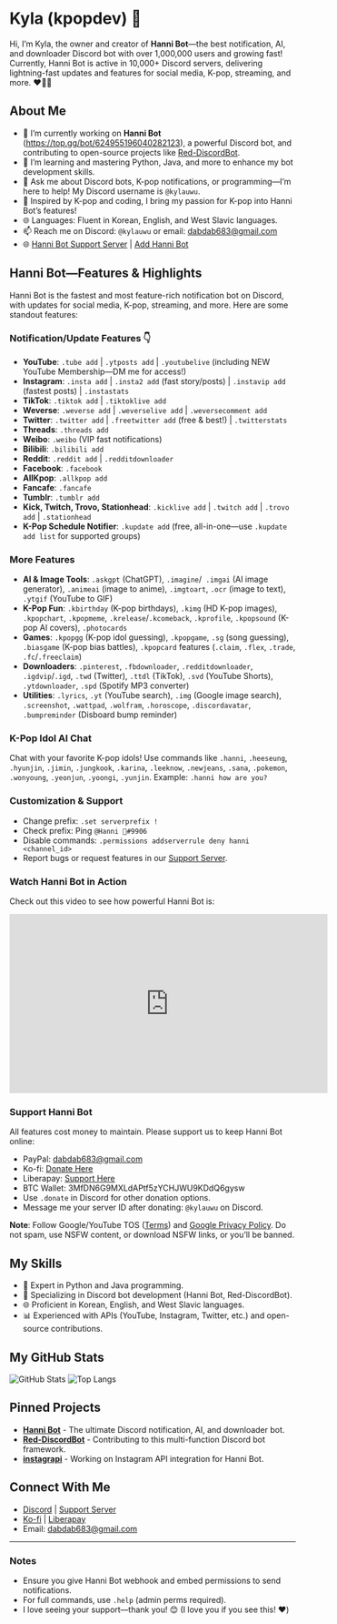 # Kyla (kpopdev) 👋

Hi, I’m Kyla, the owner and creator of **Hanni Bot**—the best notification, AI, and downloader Discord bot with over 1,000,000 users and growing fast! Currently, Hanni Bot is active in 10,000+ Discord servers, delivering lightning-fast updates and features for social media, K-pop, streaming, and more. ❤️🐍🤖

## About Me
- 🔭 I’m currently working on **Hanni Bot** (https://top.gg/bot/624955196040282123), a powerful Discord bot, and contributing to open-source projects like [Red-DiscordBot](https://github.com/Cog-Creators/Red-DiscordBot).
- 🌱 I’m learning and mastering Python, Java, and more to enhance my bot development skills.
- 💬 Ask me about Discord bots, K-pop notifications, or programming—I’m here to help! My Discord username is `@kylauwu`.
- 🎵 Inspired by K-pop and coding, I bring my passion for K-pop into Hanni Bot’s features!
- 🌐 Languages: Fluent in Korean, English, and West Slavic languages.
- 📫 Reach me on Discord: `@kylauwu` or email: dabdab683@gmail.com
- 🌐 [Hanni Bot Support Server](https://discord.gg/mXSDAv3ygJ) | [Add Hanni Bot](https://top.gg/bot/624955196040282123)

## Hanni Bot—Features & Highlights
Hanni Bot is the fastest and most feature-rich notification bot on Discord, with updates for social media, K-pop, streaming, and more. Here are some standout features:

### Notification/Update Features 👇
- **YouTube**: `.tube add` | `.ytposts add` | `.youtubelive` (including NEW YouTube Membership—DM me for access!)
- **Instagram**: `.insta add` | `.insta2 add` (fast story/posts) | `.instavip add` (fastest posts) | `.instastats`
- **TikTok**: `.tiktok add` | `.tiktoklive add`
- **Weverse**: `.weverse add` | `.weverselive add` | `.weversecomment add`
- **Twitter**: `.twitter add` | `.freetwitter add` (free & best!) | `.twitterstats`
- **Threads**: `.threads add`
- **Weibo**: `.weibo` (VIP fast notifications)
- **Bilibili**: `.bilibili add`
- **Reddit**: `.reddit add` | `.redditdownloader`
- **Facebook**: `.facebook`
- **AllKpop**: `.allkpop add`
- **Fancafe**: `.fancafe`
- **Tumblr**: `.tumblr add`
- **Kick, Twitch, Trovo, Stationhead**: `.kicklive add` | `.twitch add` | `.trovo add` | `.stationhead`
- **K-Pop Schedule Notifier**: `.kupdate add` (free, all-in-one—use `.kupdate add list` for supported groups)

### More Features
- **AI & Image Tools**: `.askgpt` (ChatGPT), `.imagine`/` .imgai` (AI image generator), `.animeai` (image to anime), `.imgtoart`, `.ocr` (image to text), `.ytgif` (YouTube to GIF)
- **K-Pop Fun**: `.kbirthday` (K-pop birthdays), `.kimg` (HD K-pop images), `.kpopchart`, `.kpopmeme`, `.krelease`/`.kcomeback`, `.kprofile`, `.kpopsound` (K-pop AI covers), `.photocards`
- **Games**: `.kpopgg` (K-pop idol guessing), `.kpopgame`, `.sg` (song guessing), `.biasgame` (K-pop bias battles), `.kpopcard` features (`.claim`, `.flex`, `.trade`, `.fc`/`.freeclaim`)
- **Downloaders**: `.pinterest`, `.fbdownloader`, `.redditdownloader`, `.igdvip`/`.igd`, `.twd` (Twitter), `.ttdl` (TikTok), `.svd` (YouTube Shorts), `.ytdownloader`, `.spd` (Spotify MP3 converter)
- **Utilities**: `.lyrics`, `.yt` (YouTube search), `.img` (Google image search), `.screenshot`, `.wattpad`, `.wolfram`, `.horoscope`, `.discordavatar`, `.bumpreminder` (Disboard bump reminder)

### K-Pop Idol AI Chat
Chat with your favorite K-pop idols! Use commands like `.hanni`, `.heeseung`, `.hyunjin`, `.jimin`, `.jungkook`, `.karina`, `.leeknow`, `.newjeans`, `.sana`, `.pokemon`, `.wonyoung`, `.yeonjun`, `.yoongi`, `.yunjin`. Example: `.hanni how are you?`

### Customization & Support
- Change prefix: `.set serverprefix !`
- Check prefix: Ping `@Hanni 🐰#9906`
- Disable commands: `.permissions addserverrule deny hanni <channel_id>`
- Report bugs or request features in our [Support Server](https://discord.gg/mXSDAv3ygJ).

### Watch Hanni Bot in Action
Check out this video to see how powerful Hanni Bot is:  
<iframe width="560" height="315" src="https://www.youtube.com/embed/LAP1tkvG9MU?si=NDdutE2-rNlX2UWl" title="YouTube video player" frameborder="0" allow="accelerometer; autoplay; clipboard-write; encrypted-media; gyroscope; picture-in-picture; web-share" allowfullscreen></iframe>

### Support Hanni Bot
All features cost money to maintain. Please support us to keep Hanni Bot online:
- PayPal: dabdab683@gmail.com
- Ko-fi: [Donate Here](https://ko-fi.com/kpopdev/tiers)
- Liberapay: [Support Here](https://liberapay.com/kpop/tiers)
- BTC Wallet: 3MfDN6G9MXLdAPtf5zYCHJWU9KDdQ6gysw
- Use `.donate` in Discord for other donation options.
- Message me your server ID after donating: `@kylauwu` on Discord.

**Note**: Follow Google/YouTube TOS ([Terms](https://www.youtube.com/static?template=terms)) and [Google Privacy Policy](https://www.google.com/policies/privacy/). Do not spam, use NSFW content, or download NSFW links, or you’ll be banned.

## My Skills
- 🐍 Expert in Python and Java programming.
- 🤖 Specializing in Discord bot development (Hanni Bot, Red-DiscordBot).
- 🌐 Proficient in Korean, English, and West Slavic languages.
- 📊 Experienced with APIs (YouTube, Instagram, Twitter, etc.) and open-source contributions.

## My GitHub Stats
![GitHub Stats](https://github-readme-stats.vercel.app/api?username=kpopdev)
![Top Langs](https://github-readme-stats.vercel.app/api/top-langs/?username=kpopdev)

## Pinned Projects
- **[Hanni Bot](https://top.gg/bot/624955196040282123)** - The ultimate Discord notification, AI, and downloader bot.
- **[Red-DiscordBot](https://github.com/Cog-Creators/Red-DiscordBot)** - Contributing to this multi-function Discord bot framework.
- **[instagrapi](https://github.com/subzeroid/instagrapi)** - Working on Instagram API integration for Hanni Bot.

## Connect With Me
- [Discord](https://discord.com/users/1041903492400435261) | [Support Server](https://discord.gg/mXSDAv3ygJ)
- [Ko-fi](https://ko-fi.com/kpopdev) | [Liberapay](https://liberapay.com/kpop)
- Email: dabdab683@gmail.com

---

### Notes
- Ensure you give Hanni Bot webhook and embed permissions to send notifications.
- For full commands, use `.help` (admin perms required).
- I love seeing your support—thank you! 😊 (I love you if you see this! ❤️)
